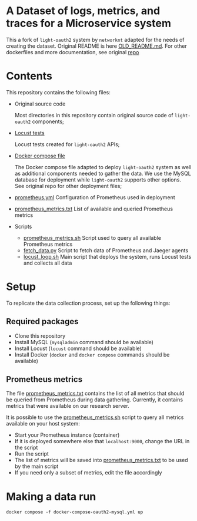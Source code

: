 # A Dataset of logs, metrics, and traces for a Microservice system

This a fork of `light-oauth2` system by `networknt` adapted for the needs of creating the dataset.
Original README is here [OLD_README.md](OLD_README.md).
For other dockerfiles and more documentation, see original [repo](https://github.com/networknt/light-docker)

# Contents

This repository contains the following files:

- Original source code
 
  Most directories in this repository contain original source code of `light-oauth2` components;
- [Locust tests](locust)

  Locust tests created for `light-oauth2` APIs;
- [Docker compose file](docker-compose-oauth2-mysql.yml)

  The Docker compose file adapted to deploy `light-oauth2` system as well as additional components needed to gather the data.
  We use the MySQL database for deployment while `light-oauth2` supports other options. See original repo for other deployment files;
- [prometheus.yml](prometheus.yml) Configuration of Prometheus used in deployment
- [prometheus_metrics.txt](prometheus_metrics.txt) List of available and queried Prometheus metrics
- Scripts
  - [prometheus_metrics.sh](prometheus_metrics.sh) Script used to query all available Prometheus metrics
  - [fetch_data.py](fetch_data.py) Script to fetch data of Prometheus and Jaeger agents
  - [locust_loop.sh](locust_loop.sh) Main script that deploys the system, runs Locust tests and collects all data

# Setup 
To replicate the data collection process, set up the following things:

## Required packages
- Clone this repository
- Install MySQL (`mysqladmin` command should be available)
- Install Locust (`locust` command should be available)
- Install Docker (`docker` and `docker compose` commands should be available)

## Prometheus metrics

The file [prometheus_metrics.txt](prometheus_metrics.txt) contains the list of all metrics that should be queried from Prometheus during data gathering.
Currently, it contains metrics that were available on our research server.

It is possible to use the [prometheus_metrics.sh](prometheus_metrics.sh) script to query all metrics available on your host system:

- Start your Prometheus instance (container)
- If it is deployed somewhere else that `localhost:9000`, change the URL in the script
- Run the script
- The list of metrics will be saved into [prometheus_metrics.txt](prometheus_metrics.txt) to be used by the main script
- If you need only a subset of metrics, edit the file accordingly

# Making a data run
```
docker compose -f docker-compose-oauth2-mysql.yml up
```
